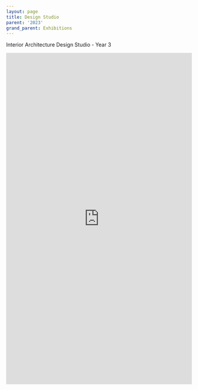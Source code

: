 ```yaml
---
layout: page
title: Design Studio
parent: '2023'
grand_parent: Exhibitions
---
```


Interior Architecture Design Studio - Year 3

<iframe width='100%' height='900px' src='https://my.matterport.com/show/?m=fRrZXHu7KVr' frameborder='0' allowfullscreen allow='xr-spatial-tracking'></iframe>
